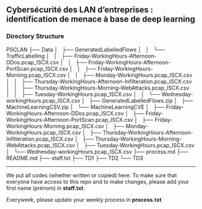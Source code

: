 ## Cybersécurité des LAN d’entreprises : identification de menace à base de deep learning

### Directory Structure

PSCLAN
├── Data
│   ├── GeneratedLabelledFlows
│   │   └── TrafficLabelling 
│   │       ├── Friday-WorkingHours-Afternoon-DDos.pcap_ISCX.csv
│   │       ├── Friday-WorkingHours-Afternoon-PortScan.pcap_ISCX.csv
│   │       ├── Friday-WorkingHours-Morning.pcap_ISCX.csv
│   │       ├── Monday-WorkingHours.pcap_ISCX.csv
│   │       ├── Thursday-WorkingHours-Afternoon-Infilteration.pcap_ISCX.csv
│   │       ├── Thursday-WorkingHours-Morning-WebAttacks.pcap_ISCX.csv
│   │       ├── Tuesday-WorkingHours.pcap_ISCX.csv
│   │       └── Wednesday-workingHours.pcap_ISCX.csv
│   ├── GeneratedLabelledFlows.zip
│   ├── MachineLearningCSV.zip
│   └── MachineLearningCVE
│       ├── Friday-WorkingHours-Afternoon-DDos.pcap_ISCX.csv
│       ├── Friday-WorkingHours-Afternoon-PortScan.pcap_ISCX.csv
│       ├── Friday-WorkingHours-Morning.pcap_ISCX.csv
│       ├── Monday-WorkingHours.pcap_ISCX.csv
│       ├── Thursday-WorkingHours-Afternoon-Infilteration.pcap_ISCX.csv
│       ├── Thursday-WorkingHours-Morning-WebAttacks.pcap_ISCX.csv
│       ├── Tuesday-WorkingHours.pcap_ISCX.csv
│       └── Wednesday-workingHours.pcap_ISCX.csv
├── process.md
├── README.md
├── staff.txt
├── TD1
├── TD2
└── TD3

---

We put all codes (whether written or copied) here. To make sure that everyone have access to this repo and to make changes, please add your first name (prénom) in **staff.txt**.

Everyweek, please update your weekly process in **process.txt**
